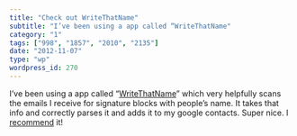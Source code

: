 ```yaml
---
title: "Check out WriteThatName"
subtitle: "I’ve been using a app called “WriteThatName"
category: "1"
tags: ["998", "1857", "2010", "2135"]
date: "2012-11-07"
type: "wp"
wordpress_id: 270
---
```

I’ve been using a app called “[WriteThatName](https://writethat.name/live/webapp/en/settings.html?pin=1941955007.5125032531&o=7&t=en-en-v2-referrals-announce&v=0)” which very helpfully scans the emails I receive for signature blocks with people’s name. It takes that info and correctly parses it and adds it to my google contacts. Super nice. I [recommend](https://writethat.name/live/webapp/en/settings.html?pin=1941955007.5125032531&o=7&t=en-en-v2-referrals-announce&v=0) it!